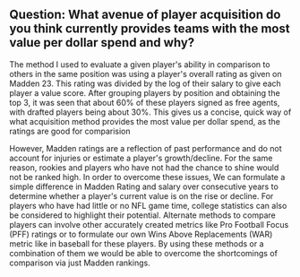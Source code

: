 ## Question: What avenue of player acquisition do you think currently provides teams with the most value per dollar spend and why?

The method I used to evaluate a given player's ability in comparison to others in the same position was using a player's overall rating as given on Madden 23. This rating was divided by the log of their salary to give each player a value score. After grouping players by position and obtaining the top 3, it was seen that about 60% of these players signed as free agents, with drafted players being about 30%. This gives us a concise, quick way of what acquisition method provides the most value per dollar spend, as the ratings are good for comparision

However, Madden ratings are a reflection of past performance and do not account for injuries or estimate a player's growth/decline. For the same reason, rookies and players who have not had the chance to shine would not be ranked high. In order to overcome these issues, We can formulate a simple difference in Madden Rating and salary over consecutive years to determine whether a player's current value is on the rise or decline. For players who have had little or no NFL game time, college statistics can also be considered to highlight their potential. Alternate methods to compare players can involve other accurately created metrics like Pro Football Focus (PFF) ratings or to formulate our own Wins Above Replacements (WAR) metric like in baseball for these players. By using these methods or a combination of them we would be able to overcome the shortcomings of comparison via just Madden rankings.
